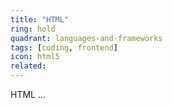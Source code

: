 ```yaml
---
title: "HTML"
ring: hold
quadrant: languages-and-frameworks
tags: [coding, frontend]
icon: html5
related:
---
```


HTML ...

